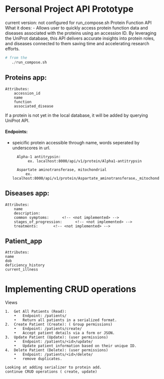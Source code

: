# Personal Project API Prototype
current version: not configured for run_compose.sh
Protein Function API
    What it does: 
        - Allows user to quickly access protein function data and diseases associated with the proteins using an accession ID. By leveraging the UniProt database, this API delivers accurate insights into protein roles, and diseases connected to them saving time and accelerating research efforts.

```python
# from the
   ./run_compose.sh 
```

## Proteins app: 
    Attributes:
        accession_id
        name  
        function 
        associated_disease 

If a protein is not yet in the local database, it will be added by querying UniProt API.

#### Endpoints:
- speicific protein accessible through name, words seperated by underscores in url.
    
        Alpha-1 antitrypsin:
             ex. localhost:8000/api/v1/protein/Alpha1-antitrypsin
        
        Aspartate aminotransferase, mitochondrial
            ex. localhost:8000/api/v1/protein/Aspartate_aminotransferase,_mitochondrial
            


## Diseases app:
    Attributes:
        name
        description:
        common symptoms:      <!-- <not implemented> -->
        stages_of_progression:      <!-- <not implemented> -->
        treatments:       <!-- <not implemented> -->


## Patient_app
    Attributes: 
    name
    dob
    deficiency_history
    current_illness

# Implementing CRUD operations


  Views

	1.	Get All Patients (Read):
        •	Endpoint: /patients/
        •	Return all patients in a serialized format.
	2.	Create Patient (Create): ( Group permissions)
        •	Endpoint: /patients/create/
        •	Accept patient details via a form or JSON.
	3.	Update Patient (Update): (user permissions)
        •	Endpoint: /patients/<id>/update/
        •	Update patient information based on their unique ID.
	4.	Delete Patient (Delete): (user permissions)
        •	Endpoint: /patients/<id>/delete/
        •	remove duplicates.

```
Looking at adding serializer to protein add.
continue CRUD operations ( create, update) 
```